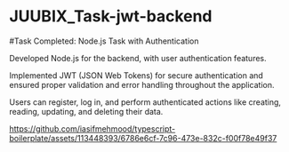 # JUUBIX_Task-jwt-backend

#Task Completed: Node.js Task with Authentication

Developed Node.js for the backend, with user authentication features.

Implemented JWT (JSON Web Tokens) for secure authentication and ensured proper validation and error handling throughout the application.

Users can register, log in, and perform authenticated actions like creating, reading, updating, and deleting their data.

https://github.com/iasifmehmood/typescript-boilerplate/assets/113448393/6786e6cf-7c96-473e-832c-f00f78e49f37


